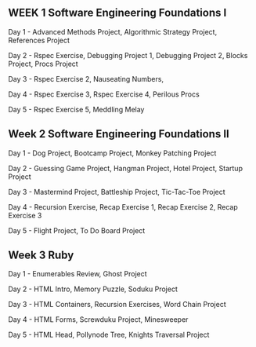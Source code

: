WEEK 1 Software Engineering Foundations I
-----
Day 1 - Advanced Methods Project, Algorithmic Strategy Project, References Project

Day 2 - Rspec Exercise, Debugging Project 1, Debugging Project 2, Blocks Project, Procs Project

Day 3 - Rspec Exercise 2, Nauseating Numbers,

Day 4 - Rspec Exercise 3, Rspec Exercise 4, Perilous Procs

Day 5 - Rspec Exercise 5, Meddling Melay

Week 2 Software Engineering Foundations II
-----
Day 1 - Dog Project, Bootcamp Project, Monkey Patching Project

Day 2 - Guessing Game Project, Hangman Project, Hotel Project, Startup Project

Day 3 - Mastermind Project, Battleship Project, Tic-Tac-Toe Project

Day 4 - Recursion Exercise, Recap Exercise 1, Recap Exercise 2, Recap Exercise 3

Day 5 - Flight Project, To Do Board Project

Week 3 Ruby
-----
Day 1 - Enumerables Review, Ghost Project

Day 2 - HTML Intro, Memory Puzzle, Soduku Project

Day 3 - HTML Containers, Recursion Exercises, Word Chain Project

Day 4 - HTML Forms, Screwduku Project, Minesweeper

Day 5 - HTML Head, Pollynode Tree, Knights Traversal Project 
